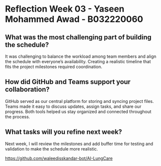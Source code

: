 # Reflection Week 03 - Yaseen Mohammed Awad - B032220060

## What was the most challenging part of building the schedule?
It was challenging to balance the workload among team members and align the schedule with everyone’s availability. Creating a realistic timeline that fits the project milestones required coordination.

## How did GitHub and Teams support your collaboration?
GitHub served as our central platform for storing and syncing project files. Teams made it easy to discuss updates, assign tasks, and share our progress. Both tools helped us stay organized and connected throughout the process.

## What tasks will you refine next week?
Next week, I will review the milestones and add buffer time for testing and validation to make the schedule more realistic.


https://github.com/waleedisskandar-bot/AI-LungCare
